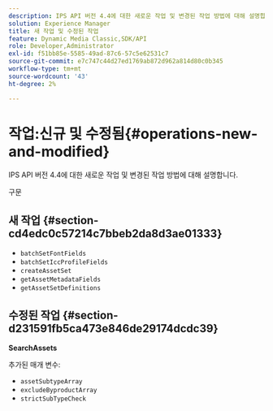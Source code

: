 ```yaml
---
description: IPS API 버전 4.4에 대한 새로운 작업 및 변경된 작업 방법에 대해 설명합니다.
solution: Experience Manager
title: 새 작업 및 수정된 작업
feature: Dynamic Media Classic,SDK/API
role: Developer,Administrator
exl-id: f51bb85e-5585-49ad-87c6-57c5e62531c7
source-git-commit: e7c747c44d27ed1769ab872d962a814d80c0b345
workflow-type: tm+mt
source-wordcount: '43'
ht-degree: 2%

---
```


# 작업:신규 및 수정됨{#operations-new-and-modified}

IPS API 버전 4.4에 대한 새로운 작업 및 변경된 작업 방법에 대해 설명합니다.

구문

## 새 작업 {#section-cd4edc0c57214c7bbeb2da8d3ae01333}

* `batchSetFontFields`
* `batchSetIccProfileFields`
* `createAssetSet`
* `getAssetMetadataFields`
* `getAssetSetDefinitions`

## 수정된 작업 {#section-d231591fb5ca473e846de29174dcdc39}

**SearchAssets**

추가된 매개 변수:

* `assetSubtypeArray`
* `excludeByproductArray`
* `strictSubTypeCheck`

